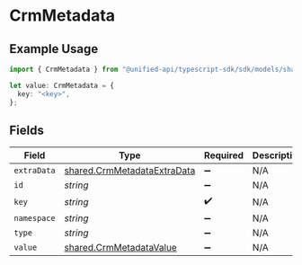 # CrmMetadata

## Example Usage

```typescript
import { CrmMetadata } from "@unified-api/typescript-sdk/sdk/models/shared";

let value: CrmMetadata = {
  key: "<key>",
};
```

## Fields

| Field                                                                             | Type                                                                              | Required                                                                          | Description                                                                       |
| --------------------------------------------------------------------------------- | --------------------------------------------------------------------------------- | --------------------------------------------------------------------------------- | --------------------------------------------------------------------------------- |
| `extraData`                                                                       | [shared.CrmMetadataExtraData](../../../sdk/models/shared/crmmetadataextradata.md) | :heavy_minus_sign:                                                                | N/A                                                                               |
| `id`                                                                              | *string*                                                                          | :heavy_minus_sign:                                                                | N/A                                                                               |
| `key`                                                                             | *string*                                                                          | :heavy_check_mark:                                                                | N/A                                                                               |
| `namespace`                                                                       | *string*                                                                          | :heavy_minus_sign:                                                                | N/A                                                                               |
| `type`                                                                            | *string*                                                                          | :heavy_minus_sign:                                                                | N/A                                                                               |
| `value`                                                                           | [shared.CrmMetadataValue](../../../sdk/models/shared/crmmetadatavalue.md)         | :heavy_minus_sign:                                                                | N/A                                                                               |